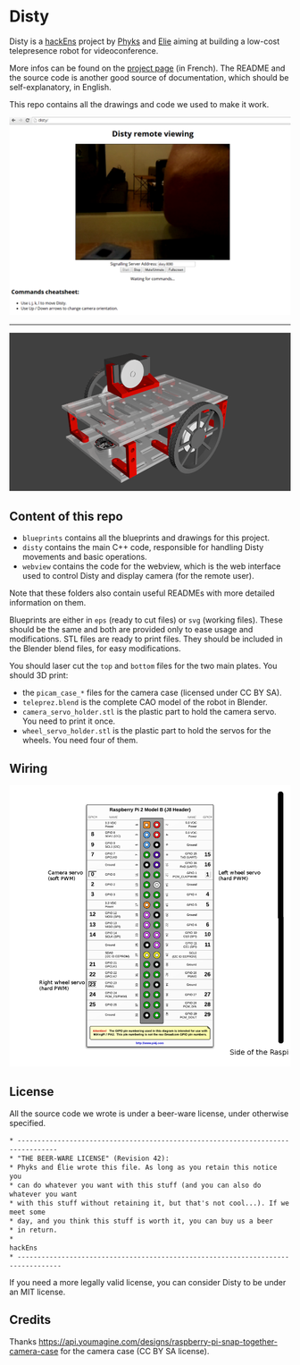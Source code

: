 Disty
=====

Disty is a [hackEns](http://hackens.org) project by [Phyks](http://phyks.me)
and [Elie](http://exppad.com/) aiming at building a low-cost telepresence robot
for videoconference.

More infos can be found on the [project page](http://hackens.org/disty) (in
French). The README and the source code is another good source of
documentation, which should be self-explanatory, in English.

This repo contains all the drawings and code we used to make it work.

![Screen capture](https://raw.githubusercontent.com/hackEns/Disty/master/doc/screenshot.png)

<hr/>

![3D model](https://raw.githubusercontent.com/hackEns/Disty/master/doc/3Dmodel.png)


## Content of this repo

* `blueprints` contains all the blueprints and drawings for this project.
* `disty` contains the main C++ code, responsible for handling Disty movements
and basic operations.
* `webview` contains the code for the webview, which is the web interface used
to control Disty and display camera (for the remote user).

Note that these folders also contain useful READMEs with more detailed
information on them.

Blueprints are either in `eps` (ready to cut files) or `svg` (working files).
These should be the same and both are provided only to ease usage and
modifications. STL files are ready to print files. They should be included in
the Blender blend files, for easy modifications.

You should laser cut the `top` and `bottom` files for the two main plates.
You should 3D print:
* the `picam_case_*` files for the camera case (licensed under CC BY SA).
* `teleprez.blend` is the complete CAO model of the robot in Blender.
* `camera_servo_holder.stl` is the plastic part to hold the camera servo. You
need to print it once.
* `wheel_servo_holder.stl` is the plastic part to hold the servos for the
wheels. You need four of them.


## Wiring

![Wiring](https://raw.githubusercontent.com/hackEns/Disty/master/doc/gpio.png)


## License

All the source code we wrote is under a beer-ware license, under otherwise specified.

    * --------------------------------------------------------------------------------
    * "THE BEER-WARE LICENSE" (Revision 42):
    * Phyks and Élie wrote this file. As long as you retain this notice you
    * can do whatever you want with this stuff (and you can also do whatever you want
    * with this stuff without retaining it, but that's not cool...). If we meet some
    * day, and you think this stuff is worth it, you can buy us a beer
    * in return.
    *                                                                       hackEns
    * ---------------------------------------------------------------------------------

If you need a more legally valid license, you can consider Disty to be under an MIT license.


## Credits

Thanks https://api.youmagine.com/designs/raspberry-pi-snap-together-camera-case for the camera case (CC BY SA license).
